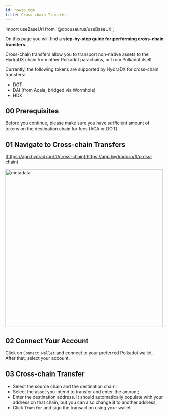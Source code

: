 ```yaml
---
id: howto_xcm
title: Cross-chain Transfer
---
```


import useBaseUrl from '@docusaurus/useBaseUrl';

On this page you will find a **step-by-step guide for performing cross-chain transfers**. 

Cross-chain transfers allow you to transport non-native assets to the HydraDX chain from other Polkadot parachains, or from Polkadot itself.

Currently, the following tokens are supported by HydraDX for cross-chain transfers:
* DOT
* DAI (from Acala, bridged via Wormhole)
* HDX

## 00 Prerequisites
Before you continue, please make sure you have sufficient amount of tokens on the destination chain for fees (ACA or DOT).

## 01 Navigate to Cross-chain Transfers
[https://app.hydradx.io/#/cross-chain](https://app.hydradx.io/#/cross-chain)

<div style={{textAlign: 'center'}}>
  <img alt="metadata" src={useBaseUrl('/howto_xcm/xcm_screen.jpg')} width="500px" />
</div>


## 02 Connect Your Account
Click on `Connect wallet` and connect to your preferred Polkadot wallet. After that, select your account.

## 03 Cross-chain Transfer
* Select the source chain and the destination chain;
* Select the asset you intend to transfer and enter the amount;
* Enter the destination address. It should automatically populate with your address on that chain, but you can also change it to another address;
* Click `Transfer` and sign the transaction using your wallet.
